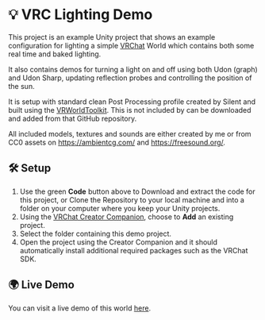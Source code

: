 💡 VRC Lighting Demo
=================

This project is an example Unity project that shows an example configuration for lighting a simple [VRChat](https://vrchat.com/) World which contains both some real time and baked lighting.

It also contains demos for turning a light on and off using both Udon (graph) and Udon Sharp, updating reflection probes and controlling the position of the sun.

It is setup with standard clean Post Processing profile created by Silent and built using the [VRWorldToolkit](https://github.com/oneVR/VRWorldToolkit). This is not included by can be downloaded and added from that GitHub repository.

All included models, textures and sounds are either created by me or from CC0 assets on https://ambientcg.com/ and https://freesound.org/.

## 🛠 Setup

1. Use the green **Code** button above to Download and extract the code for this project, or Clone the Repository to your local machine and into a folder on your computer where you keep your Unity projects.
2. Using the [VRChat Creator Companion](https://vcc.docs.vrchat.com/), choose to **Add** an existing project.
3. Select the folder containing this demo project.
4. Open the project using the Creator Companion and it should automatically install additional required packages such as the VRChat SDK.

## 🌍 Live Demo

You can visit a live demo of this world [here](https://vrchat.com/home/launch?worldId=wrld_f26980b1-0a79-4fc8-bbe5-7427c6c5680c).